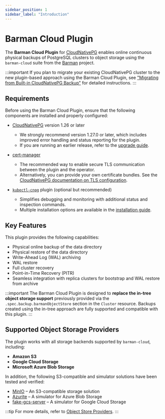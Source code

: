 ```yaml
---
sidebar_position: 1
sidebar_label: "Introduction"
---
```


# Barman Cloud Plugin

<!-- SPDX-License-Identifier: CC-BY-4.0 -->

The **Barman Cloud Plugin** for [CloudNativePG](https://cloudnative-pg.io/)
enables online continuous physical backups of PostgreSQL clusters to object storage
using the `barman-cloud` suite from the [Barman](https://docs.pgbarman.org/release/latest/)
project.

:::important
If you plan to migrate your existing CloudNativePG cluster to the new
plugin-based approach using the Barman Cloud Plugin, see
["Migrating from Built-in CloudNativePG Backup"](migration.md)
for detailed instructions.
:::

## Requirements

Before using the Barman Cloud Plugin, ensure that the following components are
installed and properly configured:

- [CloudNativePG](https://cloudnative-pg.io) version 1.26 or later

  - We strongly recommend version 1.27.0 or later, which includes improved
    error handling and status reporting for the plugin.
  - If you are running an earlier release, refer to the
    [upgrade guide](https://cloudnative-pg.io/documentation/current/installation_upgrade).

- [cert-manager](https://cert-manager.io/)

  - The recommended way to enable secure TLS communication between the plugin
    and the operator.
  - Alternatively, you can provide your own certificate bundles. See the
    [CloudNativePG documentation on TLS configuration](https://cloudnative-pg.io/documentation/current/cnpg_i/#configuring-tls-certificates).

- [`kubectl-cnpg`](https://cloudnative-pg.io/documentation/current/kubectl-plugin/)
  plugin (optional but recommended)

  - Simplifies debugging and monitoring with additional status and inspection
    commands.
  - Multiple installation options are available in the
    [installation guide](https://cloudnative-pg.io/documentation/current/kubectl-plugin/#install).

## Key Features

This plugin provides the following capabilities:

- Physical online backup of the data directory
- Physical restore of the data directory
- Write-Ahead Log (WAL) archiving
- WAL restore
- Full cluster recovery
- Point-in-Time Recovery (PITR)
- Seamless integration with replica clusters for bootstrap and WAL restore from archive

:::important
The Barman Cloud Plugin is designed to **replace the in-tree object storage support**
previously provided via the `.spec.backup.barmanObjectStore` section in the
`Cluster` resource.
Backups created using the in-tree approach are fully supported and compatible
with this plugin.
:::

## Supported Object Storage Providers

The plugin works with all storage backends supported by `barman-cloud`, including:

- **Amazon S3**
- **Google Cloud Storage**
- **Microsoft Azure Blob Storage**

In addition, the following S3-compatible and simulator solutions have been
tested and verified:

- [MinIO](https://min.io/) – An S3-compatible storage solution
- [Azurite](https://github.com/Azure/Azurite) – A simulator for Azure Blob Storage
- [fake-gcs-server](https://github.com/fsouza/fake-gcs-server) – A simulator for Google Cloud Storage

:::tip
For more details, refer to [Object Store Providers](object_stores.md).
:::
